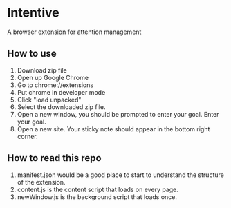 # Intentive
A browser extension for attention management

## How to use
1. Download zip file
2. Open up Google Chrome
3. Go to chrome://extensions
4. Put chrome in developer mode
5. Click "load unpacked"
6. Select the downloaded zip file.
7. Open a new window, you should be prompted to enter your goal. Enter your goal.
8. Open a new site. Your sticky note should appear in the bottom right corner.


## How to read this repo
1. manifest.json would be a good place to start to understand the structure of the extension.
2. content.js is the content script that loads on every page. 
3. newWindow.js is the background script that loads once. 
